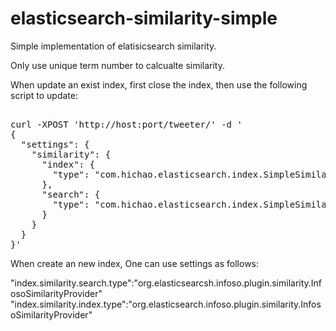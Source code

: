 elasticsearch-similarity-simple
===============================

Simple implementation of elatisicsearch similarity.

Only use unique term number to calcualte similarity.

When update an exist index, first close the index, then use the following script to update:

<pre> 
curl -XPOST 'http://host:port/tweeter/' -d '
{
  "settings": {
    "similarity": {
      "index": {
        "type": "com.hichao.elasticsearch.index.SimpleSimilarityProvider"
      },
      "search": {
        "type": "com.hichao.elasticsearch.index.SimpleSimilarityProvider"
      }
    }
  }
}'
</pre> 

When create an new index, One can use settings as follows:

"index.similarity.search.type":"org.elasticsearcsh.infoso.plugin.similarity.InfosoSimilarityProvider"
"index.similarity.index.type":"org.elasticsearch.infoso.plugin.similarity.InfosoSimilarityProvider"

